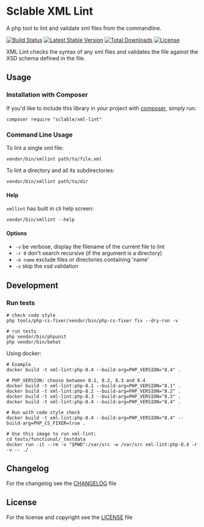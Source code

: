 Sclable XML Lint
================

A php tool to lint and validate xml files from the commandline.

[![Build Status](https://travis-ci.com/sclable/xml-lint.svg?branch=main)](https://travis-ci.com/sclable/xml-lint) [![Latest Stable Version](https://poser.pugx.org/sclable/xml-lint/v)](//packagist.org/packages/sclable/xml-lint) [![Total Downloads](https://poser.pugx.org/sclable/xml-lint/downloads)](//packagist.org/packages/sclable/xml-lint) [![License](https://poser.pugx.org/sclable/xml-lint/license)](//packagist.org/packages/sclable/xml-lint)

XML Lint checks the syntax of any xml files and validates the file against the XSD schema defined in the file.

Usage
-----

### Installation with Composer

If you'd like to include this library in your project with [composer](https://getcomposer.org/), simply run:

    composer require "sclable/xml-lint"

### Command Line Usage

To lint a single xml file:

    vendor/bin/xmllint path/to/file.xml

To lint a directory and all its subdirectories:

    vendor/bin/xmllint path/to/dir
    
#### Help

`xmllint` has built in cli help screen:

    vendor/bin/xmllint --help

#### Options

* `-v` be verbose, display the filename of the current file to lint
* `-r 0` don't search recursive (if the argument is a directory)
* `-e name` exclude files or directories containing 'name'
* `-s` skip the xsd validation


Development
-----------

### Run tests

```shell
# check code style
php tools/php-cs-fixer/vendor/bin/php-cs-fixer fix --dry-run -v

# run tests
php vendor/bin/phpunit
php vendor/bin/behat
```

Using docker:

```shell
# Example
docker build -t xml-lint:php-8.4 --build-arg=PHP_VERSION="8.4" .

# PHP_VERSION: choose between 8.1, 8.2, 8.3 and 8.4
docker build -t xml-lint:php-8.1 --build-arg=PHP_VERSION="8.1" .
docker build -t xml-lint:php-8.2 --build-arg=PHP_VERSION="8.2" .
docker build -t xml-lint:php-8.3 --build-arg=PHP_VERSION="8.3" .
docker build -t xml-lint:php-8.4 --build-arg=PHP_VERSION="8.4" .

# Run with code style check
docker build -t xml-lint:php-8.4 --build-arg=PHP_VERSION="8.4" --build-arg=PHP_CS_FIXER=true .

# Use this image to run xml-lint:
cd tests/functional/_testdata
docker run -it --rm -v "$PWD":/var/src -w /var/src xml-lint:php-8.4 -r -v -- ./
```


Changelog
---------

For the changelog see the [CHANGELOG](CHANGELOG) file

License
-------

For the license and copyright see the [LICENSE](LICENSE) file
